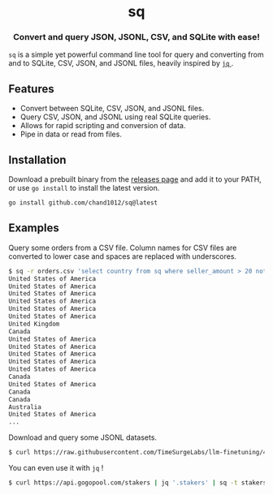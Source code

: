 <h1 align="center">sq</h1>
<h3 align="center">Convert and query JSON, JSONL, CSV, and SQLite with ease!</h3>

`sq` is a simple yet powerful command line tool for query and converting from and to SQLite, CSV, JSON, and JSONL files, heavily inspired by [ `jq` ](https://jqlang.github.io/jq/).

## Features

* Convert between SQLite, CSV, JSON, and JSONL files.
* Query CSV, JSON, and JSONL using real SQLite queries.
* Allows for rapid scripting and conversion of data.
* Pipe in data or read from files.

## Installation

Download a prebuilt binary from the [releases page](https://github.com/chand1012/sq/releases) and add it to your PATH, or use `go install` to install the latest version.

```bash
go install github.com/chand1012/sq@latest
```

## Examples

Query some orders from a CSV file. Column names for CSV files are converted to lower case and spaces are replaced with underscores.

```bash
$ sq -r orders.csv 'select country from sq where seller_amount > 20 not null;'
United States of America
United States of America
United States of America
United States of America
United States of America
United States of America
United Kingdom
Canada
United States of America
United States of America
United States of America
United States of America
United States of America
Canada
United States of America
Canada
Canada
Australia
United States of America
...
```

Download and query some JSONL datasets.

```bash
$ curl https://raw.githubusercontent.com/TimeSurgeLabs/llm-finetuning/4e934ce602f34f62f4d803c40cd1e7825d216192/data/fingpt-sentiment-1k.jsonl | sq 'select * from sq where output = "positive";' -f jsonl > positive.jsonl
```

You can even use it with `jq` !

```bash
$ curl https://api.gogopool.com/stakers | jq '.stakers' | sq -t stakers 'SELECT stakerAddr,avaxValidating FROM stakers WHERE avaxValidating > 0;' -f json > stakers.json
```
